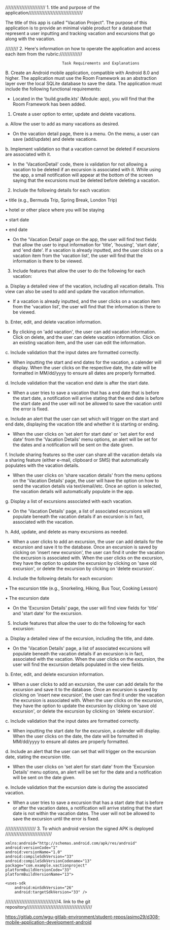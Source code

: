 ///////////////////////// 1. title and purpose of the application//////////////////////////////////


The title of this app is called "Vacation Project". The purpose of this application is to provide
an minimal viable product for a database that represent a user inputting and tracking vacation and
excursions that go along with the vacation.


//////// 2. Here's information on how to operate the application and access each item from the rubric:////////////// 

                             Task Requirements and Explanations                 

B.  Create an Android mobile application, compatible with Android 8.0 and higher. The application must use the Room Framework as an abstraction layer over the local SQLite database to save the data. The application must include the following functional requirements:

- Located in the 'build.gradle.kts' (Module: app), you will find that the Room Framework has been added.

1.  Create a user option to enter, update and delete vacations.

a.  Allow the user to add as many vacations as desired.
- On the vacation detail page, there is a menu. On the menu, a user can save (add/update) and delete vacations.


b.  Implement validation so that a vacation cannot be deleted if excursions are associated with it.
- In the 'VacationDetail' code, there is validation for not allowing a vacation to be deleted if an excursion
is associated with it. While using the app, a small notification will appear at the bottom of the screen
saying that the excursions must be deleted before deleting a vacation. 

  

2.  Include the following details for each vacation:

•   title (e.g., Bermuda Trip, Spring Break, London Trip)

•   hotel or other place where you will be staying

•   start date

•   end date

- On the 'Vacation Detail' page on the app, the user will find text fields that allow the user to input
information for 'title', 'housing', 'start date', and 'end date'. If a vacation is already inputted,
and the user clicks on a vacation item from the 'vacation list', the user will find that the information
is there to be viewed. 


3.  Include features that allow the user to do the following for each vacation:

a.  Display a detailed view of the vacation, including all vacation details. This view can also be used to add and update the vacation information.
- If a vacation is already inputted, and the user clicks on a vacation item from the 'vacation list', the user will find that the information
  is there to be viewed.

b.  Enter, edit, and delete vacation information.
- By clicking on 'add vacation', the user can add vacation information. Click on delete, and the user can delete vacation information. Click on 
an existing vacation item, and the user can edit the information.

c.  Include validation that the input dates are formatted correctly.
- When inputting the start and end dates for the vacation, a calender will display. When the user clicks
on the respective date, the date will be formatted in MM/dd/yyyy to ensure all dates are properly formatted.

d.  Include validation that the vacation end date is after the start date.
- When a user tries to save a vacation that has a end date that is before the start date, a notification
will arrive stating that the end date is before the start date and the user will not be allowed
to save the vacation until the error is fixed.

e.  Include an alert that the user can set which will trigger on the start and end date, displaying the vacation title and whether it is starting or ending.
- When the user clicks on 'set alert for start date' or 'set alert for end date' from the 
'Vacation Details' menu options, an alert will be set for the dates and a notification will be sent
on the date given.

f.  Include sharing features so the user can share all the vacation details via a sharing feature (either e-mail, clipboard or SMS) that automatically populates with the vacation details.
- When the user clicks on 'share vacation details' from the menu options on the 'Vacation Details' page, 
the user will have the option on how to send the vacation details via text/email/etc. Once an option
is selected, the vacation details will automatically populate in the app.

g.  Display a list of excursions associated with each vacation.
- On the 'Vacation Details' page, a list of associated excursions will populate beneath the vacation
details if an excursion is in fact, associated with the vacation. 

h.  Add, update, and delete as many excursions as needed.
- When a user clicks to add an excursion, the user can add details for the excursion and save it
to the database. Once an excursion is saved by clicking on 'insert new excursion', the user can find it under the vacation the excursion
is associated with. When the user clicks on the excursion, they have the option to update the excursion 
by clicking on 'save old excursion', or delete the excursion by clicking on 'delete excursion'. 


4.  Include the following details for each excursion:

•   The excursion title (e.g., Snorkeling, Hiking, Bus Tour, Cooking Lesson)

•   The excursion date

- On the 'Excursion Details' page, the user will find view fields for 'title' and 'start date' for the excursion.


5.  Include features that allow the user to do the following for each excursion:

a.  Display a detailed view of the excursion, including the title, and date.
- On the 'Vacation Details' page, a list of associated excursions will populate beneath the vacation
details if an excursion is in fact, associated with the vacation. When the user clicks on the excursion, 
the user will find the excursion details populated in the view fields. 

b.  Enter, edit, and delete excursion information.
- When a user clicks to add an excursion, the user can add details for the excursion and save it
  to the database. Once an excursion is saved by clicking on 'insert new excursion', the user can find it under the vacation the excursion
  is associated with. When the user clicks on the excursion, they have the option to update the excursion
  by clicking on 'save old excursion', or delete the excursion by clicking on 'delete excursion'.

c.  Include validation that the input dates are formatted correctly.
- When inputting the start date for the excursion, a calender will display. When the user clicks
  on the date, the date will be formatted in MM/dd/yyyy to ensure all dates are properly formatted.

d.  Include an alert that the user can set that will trigger on the excursion date, stating the excursion title.
- When the user clicks on 'set alert for start date' from the 'Excursion Details' menu options, an alert will be set for the date and a notification will be sent
  on the date given.

e.  Include validation that the excursion date is during the associated vacation.
- When a user tries to save a excursion that has a start date that is before or after the vacation dates, a notification
  will arrive stating that the start date is not within the vacation dates. The user will not be allowed
  to save the excursion until the error is fixed.

/////////////////// 3. To which android version the signed APK is deployed /////////////////////////////

    xmlns:android="http://schemas.android.com/apk/res/android"
    android:versionCode="1"
    android:versionName="1.0"
    android:compileSdkVersion="33"
    android:compileSdkVersionCodename="13"
    package="com.example.vactionproject"
    platformBuildVersionCode="33"
    platformBuildVersionName="13">

    <uses-sdk
        android:minSdkVersion="26"
        android:targetSdkVersion="33" />


/////////////////////////////////4.  link to the git repository/////////////////////////////////////////


https://gitlab.com/wgu-gitlab-environment/student-repos/asimo29/d308-mobile-application-development-android





